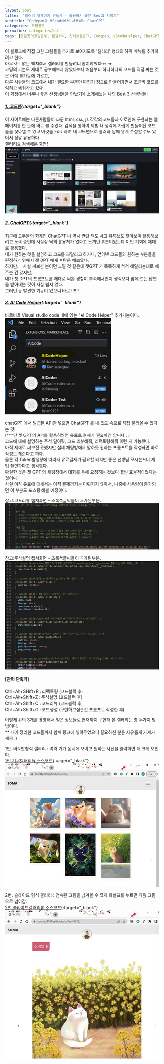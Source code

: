 ```yaml
---
layout: post
title:  "갤러리 웹페이지 만들기 - 활용하기 좋은 Best3 사이트"
subtitle: "Codepen과 VScode에서 사용하는 ChatGPT"
categories: 코딩공부
permalink: categories/cd
tags: [코알못의코딩공부, 웹갤러리, 깃허브블로그, Codepen, VScodeHelper, ChatGPT]
---
```


이 블로그에 직접 그린 그림들을 추가로 보여지도록 '갤러리' 형태의 하위 메뉴를 추가하려고 한다.<br> 
아무것도 없는 백지에서 갤러리를 만들려니 쉽지않았다 ㅠ.ㅠ <br>
코딩의 기본도 제대로 공부해보지 않았다보니 처음부터 하나하나의 코드를 직접 짜는 것은 아예 불가능에 가깝고, <br>
다른 사람들의 코드에서 내가 필요한 부분만 짜집기 정도로 만들어가면서 조금씩 코드를 익히고 배워가고 있다.  <br>
이 과정에서 너무나 좋은 선생님들을 만났기에 소개해보는 나의 Best 3 선생님들!  <br>

##### [1. 코드팬](https://codepen.io/trending){:target="_blank"}

이 사이트에는 다른사람들이 짜둔 html, css, js 각각의 코드들과 이로인해 구현되는 웹페이지를 한 눈에 바로 볼 수있다. 
검색을 통하여 제법 내 생각에 가깝게 만들어진 코드들을 찾아낼 수 있고 
이것을 Folk 하여 내 코드팬으로 불러와 맘에 맞게 수정할 수도 있어서 정말 유용하다. <br>
갤러리로 검색해본 화면! <br>
![갤러리 검색 캡쳐](\assets\img\230414_codepen_capture.JPG)


##### [2. ChatGPT](https://chat.openai.com/){:target="_blank"}

최근에 모두들의 화제인 ChatGPT 
나 역시 관련 책도 사고 유튜브도 찾아보며 활용해보려고 노력 중인데 사실상 딱히 활용처가 없다고 느끼던 부분이었는데 이번 기회에 제대로 활용했다. <br>
내가 원하는 것을 설명하고 코드를 짜달라고 하거나, 얻어낸 코드들의 원하는 부분들을 편집하기 위해서 챗 GPT 에게 부탁을 해보았다. <br>
하지만.... 사실 써보신 본이면 느낄 것 같은데 챗GPT 가 똑똑하게 척척 해달라는대로 해주는 건 맞지만, <br>
내가 챗 GPT의 프롬프트를 제대로 써본 경험이 부족해서인지 생각보다 맘에 드는 답변을 받아내는 것이 사실 쉽지 않다. <br>
그러던 중 발견한 기능이 있으니 바로 !!!!!! 

##### [3. AI Code Helper](https://aicodehelper.dev/){:target="_blank"}
바로바로 Visual studio code 내에 있는 "AI Code Helper" 추가기능이다. 
![AI Codehelper](\assets\img\230414_AIcodehelper.JPG)

chatGPT 에서 발급된 API만 넣으면 ChatGPT 를 내 코드 속으로 직접 불러올 수 있다는 것!<br>
(***단 챗 GPT의 API를 활용하려면 유료로 결제가 필요하긴 합니다.. )<br>
코드에 대해 설명하는 주석 달아줘, 코드 리뷰해줘, 리팩토링해줘 이런 게 가능했다.<br>
아직 제대로 써보진 못했지만 실제 채팅방에서 말하듯 원하는 프롬프트를 작성하면 바로 작성도 해준다고 하다.<br>
물론 각 Token발생량에 따라서 유료결제가 필요할 테지만 좋은 선생님 모시는거니 제법 쓸만하다고 생각했다.<br>
확실한 것은 챗 GPT 의 채팅창에서 대화를 통해 요청하는 것보다 훨씬 효율적이었다는 것이다.<br>
사실 아직 유료에 대해서는 아직 결제까지는 이뤄지지 않아서, 나중에 사용량이 증가되면 이 부분도 포스팅 해볼 예정이다.<br>


참고:코드리뷰 캡쳐화면 - 초록색글씨들이 추가된부분.
![html 파일 캡쳐](\assets\img\230414_helper_capture_1.JPG)

참고:주석설명 캡쳐화면 - 초록색글씨들이 추가된부분. 
![css 파일 캡쳐](\assets\img\230414_helper_capture_2.JPG)

#### [관련 단축키]<br>
Ctrl+Alt+SHift+R : 리팩토링 (코드블럭 후)  
Ctrl+Alt+Shift+Z : 주석설명 (코드블럭 후)  
Ctrl+Alt+Shift+C : 코드리뷰 (코드블럭 후)  
Ctrl+Alt+Shift+G : 코드생성 (구현하고싶은것 프롬프트 작성한 후)  


이렇게 위의 3개를 활영해서 얻은 정보들로 현재까지 구현해 본 갤러리는 총 두가지 방법이다. <br>
** 내가 정리한 코드들까지 함께 링크에 넣어두었으니 필요하신 분은 자유롭게 가져가세용 :) <br>

1번. 바둑판형식 갤러리 : 여러 개가 동시에 보이고 원하는 사진을 클릭하면 더 크게 보인다. <br>
[1번 기본갤러리뷰 소스코드](https://lmj8922.notion.site/30d67f0d1e124ced86bcfb97b65f4580){:target="_blank"}<br>
![갤러리1](\assets\img\230414_screenshot_3.JPG)  <br>

2번. 슬라이드 형식 갤러리 : 연속된 그림을 넘겨볼 수 있게 화살표를 누르면 다음 그림으로 넘어감. <br>
[2번 슬라이드갤러리뷰 소스코드](https://lmj8922.notion.site/d7de8e3f659c496bace07e08eeca64e3){:target="_blank"}<br>
![갤러리2](\assets\img\230414_screenshot_4.JPG) <br>
